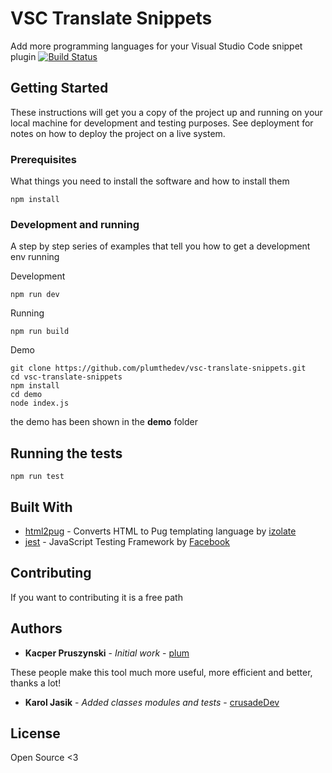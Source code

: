 # VSC Translate Snippets 

Add more programming languages ​​for your Visual Studio Code snippet plugin
[![Build Status](https://travis-ci.org/plumthedev/vsc-translate-snippets.svg?branch=master)](https://travis-ci.org/plumthedev/vsc-translate-snippets)

## Getting Started

These instructions will get you a copy of the project up and running on your local machine for development and testing purposes. See deployment for notes on how to deploy the project on a live system.

### Prerequisites

What things you need to install the software and how to install them

```
npm install
```

### Development and running

A step by step series of examples that tell you how to get a development env running

Development

```
npm run dev
```

Running

```
npm run build
```

Demo

```
git clone https://github.com/plumthedev/vsc-translate-snippets.git
cd vsc-translate-snippets
npm install
cd demo
node index.js
```

the demo has been shown in the **demo** folder

## Running the tests

```
npm run test
```

## Built With

* [html2pug](https://github.com/izolate/html2pug) - Converts HTML to Pug templating language by [izolate](https://github.com/izolate)
* [jest](https://github.com/facebook/jest) - JavaScript Testing Framework by [Facebook](https://github.com/facebook)

## Contributing

If you want to contributing it is a free path

## Authors

* **Kacper Pruszynski** - *Initial work* - [plum](https://github.com/plumthedev)

These people make this tool much more useful, more efficient and better, thanks a lot!
* **Karol Jasik** - *Added classes modules and tests* - [crusadeDev](https://github.com/crusadeDev)

## License

Open Source <3


